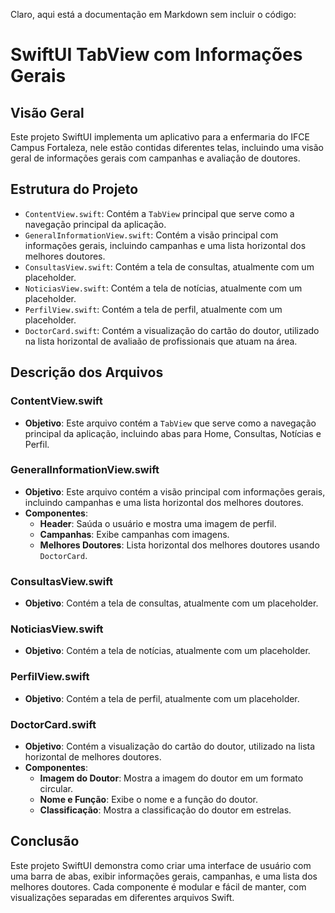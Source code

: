 Claro, aqui está a documentação em Markdown sem incluir o código:

# SwiftUI TabView com Informações Gerais

## Visão Geral

Este projeto SwiftUI implementa um aplicativo para a enfermaria do IFCE Campus Fortaleza, nele estão contidas diferentes telas, incluindo uma visão geral de informações gerais com campanhas e avaliação de doutores.

## Estrutura do Projeto

- `ContentView.swift`: Contém a `TabView` principal que serve como a navegação principal da aplicação.
- `GeneralInformationView.swift`: Contém a visão principal com informações gerais, incluindo campanhas e uma lista horizontal dos melhores doutores.
- `ConsultasView.swift`: Contém a tela de consultas, atualmente com um placeholder.
- `NoticiasView.swift`: Contém a tela de notícias, atualmente com um placeholder.
- `PerfilView.swift`: Contém a tela de perfil, atualmente com um placeholder.
- `DoctorCard.swift`: Contém a visualização do cartão do doutor, utilizado na lista horizontal de avaliaão de profissionais que atuam na área.

## Descrição dos Arquivos

### ContentView.swift

- **Objetivo**: Este arquivo contém a `TabView` que serve como a navegação principal da aplicação, incluindo abas para Home, Consultas, Notícias e Perfil.

### GeneralInformationView.swift

- **Objetivo**: Este arquivo contém a visão principal com informações gerais, incluindo campanhas e uma lista horizontal dos melhores doutores.
- **Componentes**:
  - **Header**: Saúda o usuário e mostra uma imagem de perfil.
  - **Campanhas**: Exibe campanhas com imagens.
  - **Melhores Doutores**: Lista horizontal dos melhores doutores usando `DoctorCard`.

### ConsultasView.swift

- **Objetivo**: Contém a tela de consultas, atualmente com um placeholder.

### NoticiasView.swift

- **Objetivo**: Contém a tela de notícias, atualmente com um placeholder.

### PerfilView.swift

- **Objetivo**: Contém a tela de perfil, atualmente com um placeholder.

### DoctorCard.swift

- **Objetivo**: Contém a visualização do cartão do doutor, utilizado na lista horizontal de melhores doutores.
- **Componentes**:
  - **Imagem do Doutor**: Mostra a imagem do doutor em um formato circular.
  - **Nome e Função**: Exibe o nome e a função do doutor.
  - **Classificação**: Mostra a classificação do doutor em estrelas.

## Conclusão

Este projeto SwiftUI demonstra como criar uma interface de usuário com uma barra de abas, exibir informações gerais, campanhas, e uma lista dos melhores doutores. Cada componente é modular e fácil de manter, com visualizações separadas em diferentes arquivos Swift.
